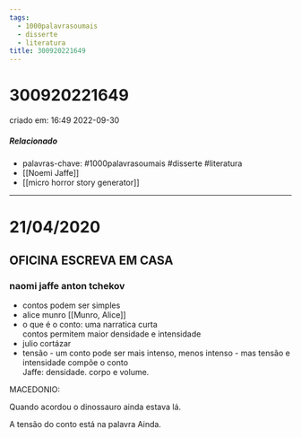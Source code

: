 ```yaml
---
tags:
  - 1000palavrasoumais
  - disserte
  - literatura
title: 300920221649
---
```


# 300920221649

criado em: 16:49 2022-09-30

##### Relacionado

- palavras-chave: #1000palavrasoumais #disserte #literatura 
- [[Noemi Jaffe]]
- [[micro horror story generator]]
---

# 21/04/2020

## OFICINA ESCREVA EM CASA

### naomi jaffe anton tchekov

- contos podem ser simples
- alice munro [[Munro, Alice]]
- o que é o conto: uma narratica curta  
contos permitem maior densidade e intensidade
- julio cortázar
- tensão - um conto pode ser mais intenso, menos intenso - mas tensão e intensidade compõe o conto  
Jaffe: densidade. corpo e volume.

MACEDONIO:

Quando acordou o dinossauro ainda estava lá.

A tensão do conto está na palavra Ainda.
